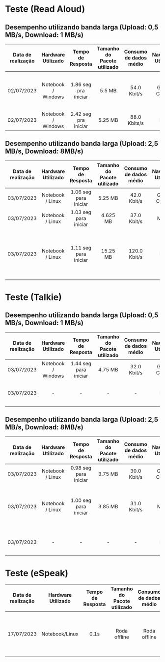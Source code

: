 # Teste (Read Aloud)

## Desempenho utilizando banda larga (Upload: 0,5 MB/s, Download: 1 MB/s)

| Data de realização | Hardware Utilizado | Tempo de Resposta | Tamanho do Pacote utilizado | Consumo de dados médio | Navegador Utilizado | Observações |
|:------------------:|:------------------:|:---------------:|:-----------------:|:-------------------:|:------------------:|:--------------------:|
| 02/07/2023 | Notebook / Windows | 1.86 seg pra iniciar | 5.5 MB | 54.0 Kbit/s | Google Chrome | Só as vozes offline funcionaram, as outras dão tempo excedido |
| 02/07/2023 | Notebook / Windows | 2.42 seg pra iniciar | 5.25 MB | 88.0 Kbits/s | Edge | Vozes offline funcionam |

## Desempenho utilizando banda larga (Upload: 2,5 MB/s, Download: 8MB/s)

| Data de realização | Hardware Utilizado | Tempo de Resposta | Tamanho do Pacote utilizado | Consumo de dados médio |Navegador Utilizado | Observações |
|:------------------:|:------------------:|:-----------------:|:---------------------------:|:----------------------:|:------------------:|:------------------:|
| 03/07/2023 | Notebook / Linux | 1.06 seg para iniciar | 5.25 MB | 42.0 Kbit/s | Google Chrome | |
| 03/07/2023 | Notebook / Linux | 1.03 seg para iniciar | 4.625 MB | 37.0 Kbit/s | Mozilla | |
| 03/07/2023 | Notebook / Linux | 1.11 seg para iniciar | 15.25 MB | 120.0 Kbit/s | Edge | O navegador edge de fábrica aparenta refazer requisições enquanto a página roda |

# Teste (Talkie)

## Desempenho utilizando banda larga (Upload: 0,5 MB/s, Download: 1 MB/s)
| Data de realização | Hardware Utilizado | Tempo de Resposta | Tamanho do Pacote utilizado | Consumo de dados médio |Navegador Utilizado | Observações |
|:------------------:|:------------------:|:-----------------:|:---------------------------:|:----------------------:|:------------------:|:------------------:|
| 03/07/2023 | Notebook / Windows | 1.44 seg para iniciar | 4.75 MB | 32.0 Kbit/s | Google Chrome |
| 03/07/2023 | - | - | - | - | Edge | O navegador não possui acesso a esta extensão |

## Desempenho utilizando banda larga (Upload: 2,5 MB/s, Download: 8MB/s)
| Data de realização | Hardware Utilizado | Tempo de Resposta | Tamanho do Pacote utilizado | Consumo de dados médio |Navegador Utilizado | Observações |
|:------------------:|:------------------:|:-----------------:|:---------------------------:|:----------------------:|:------------------:|:------------------:|
| 03/07/2023 | Notebook / Linux | 0.98 seg para iniciar | 3.75 MB | 30.0 Kbit/s | Google Chrome | |
| 03/07/2023 | Notebook / Linux | 1.00 seg para iniciar | 3.85 MB | 31.0 Kbit/s | Mozilla | Para utilizar o talkie no mozilla de fábrica é necessário instalar vozes no sistema |
| 03/07/2023 | - | - | - | - | Edge | O navegador não possui acesso a esta extensão |

# Teste (eSpeak)

| Data de realização | Hardware Utilizado | Tempo de Resposta | Tamanho do Pacote utilizado | Consumo de dados médio |Navegador Utilizado | Observações |
|:------------------:|:------------------:|:-----------------:|:---------------------------:|:----------------------:|:------------------:|:------------------:|
| 17/07/2023 | Notebook/Linux | 0.1s | Roda offline | Roda offline | roda em linha de código ou em uma interface própria | Voz pt-br não é localizada (parece português de portugal e robotizada) |
